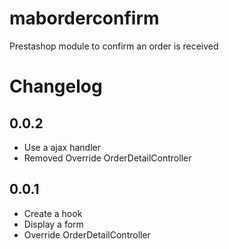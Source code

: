 # maborderconfirm
Prestashop module to confirm an order is received

# Changelog
## 0.0.2

- Use a ajax handler
- Removed Override OrderDetailController

## 0.0.1

- Create a hook
- Display a form
- Override OrderDetailController
